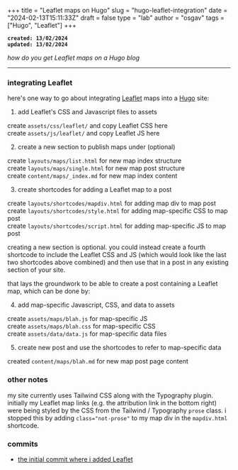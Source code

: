 
+++
title = "Leaflet maps on Hugo"
slug = "hugo-leaflet-integration"
date = "2024-02-13T15:11:33Z"
draft = false
type = "lab"
author = "osgav"
tags = ["Hugo", "Leaflet"]
+++

**`created: 13/02/2024`**<br />
**`updated: 13/02/2024`**

*how do you get Leaflet maps on a Hugo blog*

---

### **integrating Leaflet**

here's one way to go about integrating [Leaflet](https://leafletjs.com/) maps into a [Hugo](https://gohugo.io/) site:

1. add Leaflet's CSS and Javascript files to assets

create `assets/css/leaflet/` and copy Leaflet CSS here<br />
create `assets/js/leaflet/` and copy Leaflet JS here

2. create a new section to publish maps under (optional)

create `layouts/maps/list.html` for new map index structure<br />
create `layouts/maps/single.html` for new map post structure<br />
create `content/maps/_index.md` for new map index content

3. create shortcodes for adding a Leaflet map to a post

create `layouts/shortcodes/mapdiv.html` for adding map div to map post<br />
create `layouts/shortcodes/style.html` for adding map-specific CSS to map post<br />
create `layouts/shortcodes/script.html` for adding map-specific JS to map post

creating a new section is optional. you could instead create a fourth shortcode to include the Leaflet CSS and JS (which would look like the last two shortcodes above combined) and then use that in a post in any existing section of your site.

that lays the groundwork to be able to create a post containing a Leaflet map, which can be done by:

4. add map-specific Javascript, CSS, and data to assets

create `assets/maps/blah.js` for map-specific JS<br />
create `assets/maps/blah.css` for map-specific CSS<br />
create `assets/data/data.js` for map-specific data files

5. create new post and use the shortcodes to refer to map-specific data

created `content/maps/blah.md` for new map post page content


### **other notes**

my site currently uses Tailwind CSS along with the Typography plugin. initially my Leaflet map links (e.g. the attribution link in the bottom right) were being styled by the CSS from the Tailwind / Typography `prose` class. i stopped this by adding `class="not-prose"` to my map div in the `mapdiv.html` shortcode.


### **commits**

- [the initial commit where i added Leaflet](https://github.com/osgav/osgav-blog/commit/d1dbaea44dd3a7c8a44028169a466fa3dfad0e1c)

